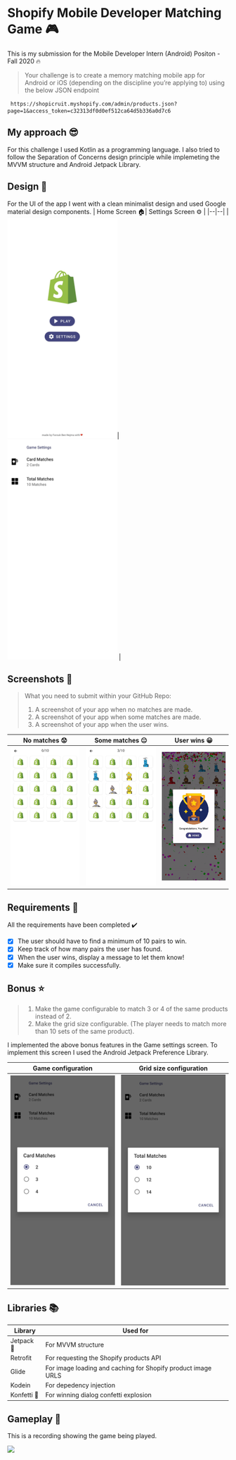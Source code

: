 # Shopify Mobile Developer Matching Game :video_game:
This is my submission for the Mobile Developer Intern (Android) Positon - Fall 2020 :fire:

>Your challenge is to create a memory matching mobile app for Android or iOS (depending on the discipline you’re applying to) using the below JSON endpoint

	 https://shopicruit.myshopify.com/admin/products.json?page=1&access_token=c32313df0d0ef512ca64d5b336a0d7c6

## My approach :sunglasses:

For this challenge I used Kotlin as a programming language. I also tried to follow the Separation of Concerns design principle while implemeting the MVVM structure and Android Jetpack Library. 

## Design :dancer:

For the UI of the app I went with a clean minimalist design and used Google material design components.
|  Home Screen :house:| Settings Screen :gear: |
|--|--|
|  <img src="Images/Home_Screen.jpg" width="250">| <img src="Images/Settings_Screen.jpg" width="250"> |

## Screenshots :iphone:	
>What you need to submit within your GitHub Repo:
>1.  A screenshot of your app when no matches are made.
>2.  A screenshot of your app when some matches are made.  
>3.  A screenshot of your app when the user wins.

|  No matches :worried: |Some matches :neutral_face: |User wins :grinning: |
|--|--|--|
| <img src="Images/No_matches.jpg" width="250"> | <img src="Images/Some_matches.jpg" width="250"> | <img src="Images/win-gif.gif" width="250">| 

## Requirements :dart:	
All the requirements have been completed :heavy_check_mark:
 - [x] The user should have to find a minimum of 10 pairs to win.
 - [x] Keep track of how many pairs the user has found.
 - [x] When the user wins, display a message to let them know!
 - [x] Make sure it compiles successfully.

## Bonus :star:	
>1.  Make the game configurable to match 3 or 4 of the same products instead of 2.
>2.  Make the grid size configurable. (The player needs to match more than 10 sets of the same product).

I implemented the above bonus features in the Game settings screen. To implement this screen I used the Android Jetpack Preference Library.

| Game configuration | Grid size configuration  |
|--|--|
| <img src="Images/Game_config.jpg" width="250"> | <img src="Images/Grid_size_config.jpg" width="250"> |

## Libraries :books:	
|Library| Used for  |
|--|--|
|Jetpack :rocket:| For MVVM structure|
|Retrofit| For requesting the Shopify products API |
|Glide| For image loading and caching for Shopify product image URLS |
|Kodein| For depedency injection  |
|Konfetti :tada:| For winning dialog confetti explosion |

## Gameplay :movie_camera:

This is a recording showing the game being played.

<img src="Images/gameplay-gif.gif" width="300">
